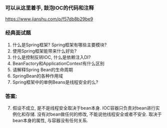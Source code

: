 ### 可以从这里着手, 鼓泡IOC的代码和注释
https://www.jianshu.com/p/f57db8b29be9

### 经典面试题
1. 什么是Spring框架? Spring框架有哪些主要模块?
2. 使用Spring框架能带来什么好处?
3. 什么是控制反转IOC, 什么是依赖注入DI?
4. BeanFactory和ApplicationContext有什么区别
5. 请解释Spring Bean的生命周期
6. SpringBean的各种作用域
7. Spring框架中的单例Beans是线程安全的么?


### 答案:


7. 假设不成立, 是不是线程安全取决于bean本身. IOC容器只负责对bean进行实例化和存储. 没有对bean做任何的修改, 不能说他线程安全或者不安全.
    取决于bean本身的属性, 与容器没有任何关系.
